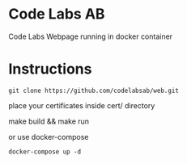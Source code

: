 
# Code Labs AB
Code Labs Webpage running in docker container

# Instructions

`git clone https://github.com/codelabsab/web.git`

place your certificates inside cert/ directory

make build && make run

or use docker-compose

`docker-compose up -d`
